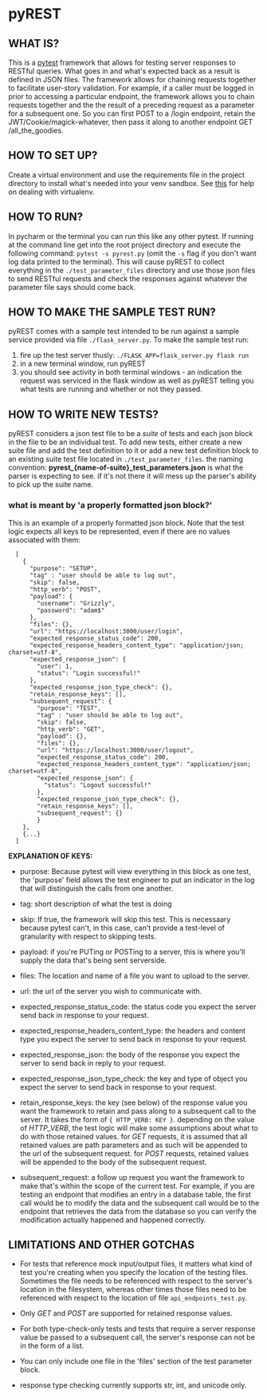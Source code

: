 # pyREST

## WHAT IS? 
This is a [pytest](https://docs.pytest.org/en/latest/) framework that allows for testing server responses to RESTful queries. What goes in and what's expected back as a result is defined in JSON files. The framework allows for chaining requests together to facilitate user-story validation. For example, if a caller must be logged in prior to accessing a particular endpoint, the framework allows you to chain requests together and the the result of a preceding request as a parameter for a subsequent one. So you can first POST to a /login endpoint, retain the JWT/Cookie/magick-whatever, then pass it along to another endpoint GET /all_the_goodies. 


## HOW TO SET UP? 
Create a virtual environment and use the requirements file in the project directory to install what's needed into your venv sandbox. See [this](https://docs.python-guide.org/dev/virtualenvs/#lower-level-virtualenv) for help on dealing with virtualenv.  


## HOW TO RUN?
In pycharm or the terminal you can run this like any other pytest. If running at the command line get into the root project directory and execute the following command:
 `pytest -s pyrest.py` (omit the `-s` flag if you don't want log data printed to the terminal). This will cause pyREST to collect everything in the `./test_parameter_files` directory and use those json files to send RESTful requests and check the responses against whatever the parameter file says should come back. 


## HOW TO MAKE THE SAMPLE TEST RUN? 
pyREST comes with a sample test intended to be run against a sample service provided via file `./flask_server.py`. To make the sample test run:

1. fire up the test server thusly: `./FLASK_APP=flask_server.py flask run`
2. in a new terminal window, run pyREST 
3. you should see activity in both terminal windows - an indication the request was serviced in the flask window as well as pyREST telling you what tests are running and whether or not they passed. 


## HOW TO WRITE NEW TESTS? 

pyREST considers a json test file to be a *suite* of tests and each json block in the file to be an individual test. To add new tests, either create a new suite file and add the test definition to it or add a new test definition block to an existing suite test file located in `./test_parameter_files`. the naming convention: **pyrest_{name-of-suite}_test_parameters.json** is what the parser is expecting to see. if it's not there it will mess up the parser's ability to pick up the suite name. 

### what is meant by 'a properly formatted json block?'
This is an example of a properly formatted json block. Note that the test logic expects all keys to be represented, even if there are no values associated with them: 

```  
  [
    {
      "purpose": "SETUP",
      "tag" : "user should be able to log out",
      "skip": false,
      "http_verb": "POST",
      "payload": {
        "username": "Grizzly",
        "password": "adam$"
      },
      "files": {},
      "url": "https://localhost:3000/user/login",
      "expected_response_status_code": 200,
      "expected_response_headers_content_type": "application/json; charset=utf-8",
      "expected_response_json": {
        "user": 1,
        "status": "Login successful!"
      },
      "expected_response_json_type_check": {},
      "retain_response_keys": [],
      "subsequent_request": {
        "purpose": "TEST",
        "tag" : "user should be able to log out",
        "skip": false,
        "http_verb": "GET",
        "payload": {},
        "files": {},
        "url": "https://localhost:3000/user/logout",
        "expected_response_status_code": 200,
        "expected_response_headers_content_type": "application/json; charset=utf-8",
        "expected_response_json": {
          "status": "Logout successful!"
        },
        "expected_response_json_type_check": {},
        "retain_response_keys": [],
        "subsequent_request": {}
        }
    },
    {...}
  ]
  ```

**EXPLANATION OF KEYS:**

* purpose: Because pytest will view everything in this block as one test, the 'purpose' field allows the test engineer to put an indicator in the log that will distinguish the calls from one another. 

* tag: short description of what the test is doing

* skip: If true, the framework will skip this test. This is necessaary because pytest can't, in this case, can't provide a test-level of granularity with respect to skipping tests. 

* payload: if you're PUTing or POSTing to a server, this is where you'll supply the data that's being sent serverside. 

* files: The location and name of a file you want to upload to the server. 

* url: the url of the server you wish to communicate with.

* expected_response_status_code: the status code you expect the server send back in response to your request. 

* expected_response_headers_content_type: the headers and content type you expect the server to send back in response to your request. 

* expected_response_json: the body of the response you expect the server to send back in reply to your request.

* expected_response_json_type_check: the key and type of object you expect the server to send back in response to your request. 
 
 * retain_response_keys: the key (see below) of the response value you want the framework to retain and pass along to a subsequent call to the server. It takes the form of `{ HTTP_VERB: KEY }`. depending on the value of _HTTP_VERB_, the test logic will make some assumptions about what to do with those retained values. for _GET_ requests, it is assumed that all retained values are path parameters and as such will be appended to the url of the subsequent request. for _POST_ requests, retained values will be appended to the body of the subsequent request. 
 
 * subsequent_request: a follow up request you want the framework to make that's within the scope of the current test. For example, if you are testing an endpoint that modifies an entry in a database table, the first call would be to modify the data and the subsequent call would be to the endpoint that retrieves the data from the database so you can verify the modification actually happened and happened correctly.  


## LIMITATIONS AND OTHER GOTCHAS 

* For tests that reference mock input/output files, it matters what kind of test you're creating when you specify the location of the testing files. Sometimes the file needs to be referenced with respect to the server's location in the filesystem, whereas other times those files need to be referenced with respect to the location of file `api_endpoints_test.py`.

* Only _GET_ and _POST_ are supported for retained response values.

* For both type-check-only tests and tests that require a server response value be passed to a subsequent call, the server's response can not be in the form of a list. 

* You can only include one file in the 'files' section of the test parameter block. 

* response type checking currently supports str, int, and unicode only.
